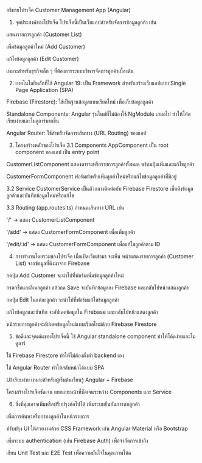 อธิบายโปรเจ็ค Customer Management App (Angular)
1. จุดประสงค์ของโปรเจ็ค
โปรเจ็คนี้เป็นเว็บแอปสำหรับจัดการข้อมูลลูกค้า เช่น

แสดงรายการลูกค้า (Customer List)

เพิ่มข้อมูลลูกค้าใหม่ (Add Customer)

แก้ไขข้อมูลลูกค้า (Edit Customer)

เหมาะสำหรับธุรกิจเล็ก ๆ ที่ต้องการระบบบริหารจัดการลูกค้าเบื้องต้น

2. เทคโนโลยีหลักที่ใช้
Angular 19: เป็น Framework สำหรับสร้างเว็บแอปแบบ Single Page Application (SPA)

Firebase (Firestore): ใช้เป็นฐานข้อมูลแบบเรียลไทม์ เพื่อเก็บข้อมูลลูกค้า

Standalone Components: Angular รุ่นใหม่ที่ไม่ต้องใช้ NgModule เสมอไป ทำให้โค้ดเรียบง่ายและโมดูลาร์มากขึ้น

Angular Router: ใช้สำหรับจัดการเส้นทาง (URL Routing) ของแอป

3. โครงสร้างหลักของโปรเจ็ค
3.1 Components
AppComponent
เป็น root component ของแอป เป็น entry point

CustomerListComponent
แสดงตารางหรือรายการลูกค้าทั้งหมด พร้อมปุ่มเพิ่มและแก้ไขลูกค้า

CustomerFormComponent
ฟอร์มสำหรับเพิ่มลูกค้าใหม่หรือแก้ไขข้อมูลลูกค้าที่มีอยู่

3.2 Service
CustomerService
เป็นตัวกลางติดต่อกับ Firebase Firestore เพื่อดึงข้อมูลลูกค้าและบันทึกข้อมูลใหม่หรือแก้ไข

3.3 Routing (app.routes.ts)
กำหนดเส้นทาง URL เช่น

'/' -> แสดง CustomerListComponent

'/add' -> แสดง CustomerFormComponent เพื่อเพิ่มลูกค้า

'/edit/:id' -> แสดง CustomerFormComponent เพื่อแก้ไขลูกค้าตาม ID

4. การทำงานโดยรวมของโปรเจ็ค
เมื่อเปิดเว็บเข้ามา จะเห็น หน้าแสดงรายการลูกค้า (Customer List) จากข้อมูลที่ดึงมาจาก Firebase

กดปุ่ม Add Customer จะนำไปที่ฟอร์มเพิ่มข้อมูลลูกค้าใหม่

กรอกชื่อและอีเมลลูกค้า แล้วกด Save จะบันทึกข้อมูลลง Firebase และกลับไปหน้าแสดงลูกค้า

กดปุ่ม Edit ในแต่ละลูกค้า จะนำไปที่ฟอร์มแก้ไขข้อมูลลูกค้า

แก้ไขข้อมูลและบันทึก จะอัปเดตข้อมูลใน Firebase และกลับไปหน้าแสดงลูกค้า

หน้ารายการลูกค้าจะอัปเดตข้อมูลใหม่แบบเรียลไทม์ด้วย Firebase Firestore

5. ข้อดีและจุดเด่นของโปรเจ็คนี้
ใช้ Angular standalone component ทำให้โค้ดง่ายและโมดูลาร์

ใช้ Firebase Firestore ทำให้ไม่ต้องตั้งค่า backend เอง

ใช้ Angular Router ทำให้สลับหน้าได้แบบ SPA

UI เรียบง่าย เหมาะสำหรับผู้เริ่มต้นเรียนรู้ Angular + Firebase

โครงสร้างโปรเจ็คชัดเจน แยกแยะหน้าที่ชัดเจนระหว่าง Components และ Service

6. สิ่งที่คุณอาจเพิ่มหรือปรับปรุงต่อไปได้
เพิ่มระบบยืนยันการลบลูกค้า

เพิ่มการค้นหาหรือกรองลูกค้าในหน้ารายการ

ปรับปรุง UI ให้สวยงามด้วย CSS Framework เช่น Angular Material หรือ Bootstrap

เพิ่มระบบ authentication (เช่น Firebase Auth) เพื่อจำกัดการเข้าถึง

เขียน Unit Test และ E2E Test เพื่อความมั่นใจในคุณภาพโค้ด
